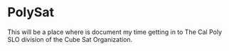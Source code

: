 # PolySat

This will be a place where is document my time getting in to The Cal Poly SLO division of the Cube Sat Organization.

